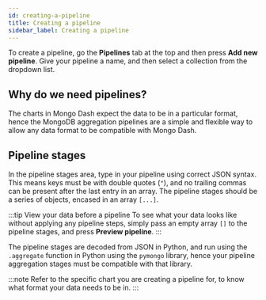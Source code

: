 ```yaml
---
id: creating-a-pipeline
title: Creating a pipeline
sidebar_label: Creating a pipeline
---
```


To create a pipeline, go the **Pipelines** tab at the top and then press
**Add new pipeline**. Give your pipeline a name, and then select a collection
from the dropdown list.

## Why do we need pipelines?
The charts in Mongo Dash expect the data to be in a particular format, hence
the MongoDB aggregation pipelines are a simple and flexible way to allow any
data format to be compatible with Mongo Dash.

## Pipeline stages
In the pipeline stages area, type in your pipeline using correct JSON syntax.
This means keys must be with double quotes (`"`), and no trailing commas can
be present after the last entry in an array. The pipeline stages should be a
series of objects, encased in an array `[...]`.

:::tip View your data before a pipeline
To see what your data looks like without applying any pipeline steps, simply
pass an empty array `[]` to the pipeline stages, and press **Preview pipeline**.
:::

The pipeline stages are decoded from JSON in Python, and run using the
`.aggregate` function in Python using the `pymongo` library, hence your
pipeline aggregation stages must be compatible with that library.

:::note
Refer to the specific chart you are creating a pipeline for, to know what format
your data needs to be in.
:::